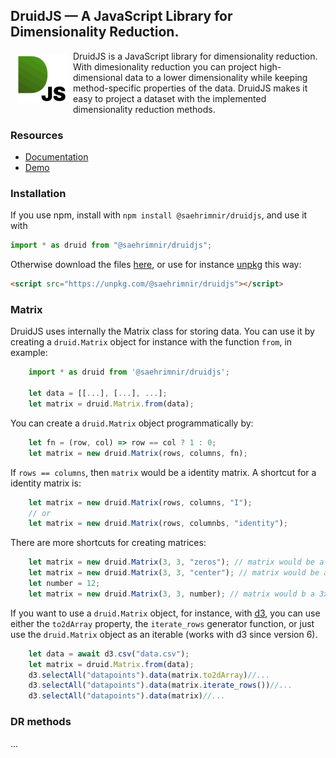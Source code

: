 ## DruidJS — A JavaScript Library for Dimensionality Reduction.

<a href="#"><img src="icon.svg" width=80 align="left" hspace="10" vspace="6"></a>

DruidJS is a JavaScript library for dimensionality reduction. 
With dimesionality reduction you can project high-dimensional data to a lower dimensionality while keeping method-specific properties of the data.
DruidJS makes it easy to project a dataset with the implemented dimensionality reduction methods.

### Resources
- [Documentation](https://saehm.github.io/DruidJS/index.html) 
- [Demo](https://renecutura.eu/druid_demo)

### Installation
If you use npm, install with `npm install @saehrimnir/druidjs`, and use it with
```js
import * as druid from "@saehrimnir/druidjs";
```

Otherwise download the files [here](https://github.com/saehm/DruidJS/releases/latest), or use for instance [unpkg](https://unpkg.com/@saehrimnir/druidjs) this way:

```html
<script src="https://unpkg.com/@saehrimnir/druidjs"></script>
```

### Matrix
DruidJS uses internally the Matrix class for storing data. You can use it by creating a `druid.Matrix` object for instance with the function `from`, in example:
```js
    import * as druid from '@saehrimnir/druidjs';

    let data = [[...], [...], ...];
    let matrix = druid.Matrix.from(data);
```
You can create a `druid.Matrix` object programmatically by:
```js
    let fn = (row, col) => row == col ? 1 : 0;
    let matrix = new druid.Matrix(rows, columns, fn);
```
If `rows == columns`, then `matrix` would be a identity matrix.
A shortcut for a identity matrix is:
```js
    let matrix = new druid.Matrix(rows, columns, "I");
    // or
    let matrix = new druid.Matrix(rows, columnbs, "identity");
```
There are more shortcuts for creating matrices:
```js
    let matrix = new druid.Matrix(3, 3, "zeros"); // matrix would be a 3x3 matrix with zeroes
    let matrix = new druid.Matrix(3, 3, "center"); // matrix would be a 3x3 center matrix;
    let number = 12;
    let matrix = new druid.Matrix(3, 3, number); // matrix would b a 3x3 matrix filled with 'number'
```

If you want to use a `druid.Matrix` object, for instance, with [d3](https://d3js.org), you can use either the `to2dArray` property, the `iterate_rows` generator function, or just use the `druid.Matrix` object as an iterable (works with d3 since version 6).
```js
    let data = await d3.csv("data.csv");
    let matrix = druid.Matrix.from(data);
    d3.selectAll("datapoints").data(matrix.to2dArray)//...
    d3.selectAll("datapoints").data(matrix.iterate_rows())//...
    d3.selectAll("datapoints").data(matrix)//...
```
### DR methods
...